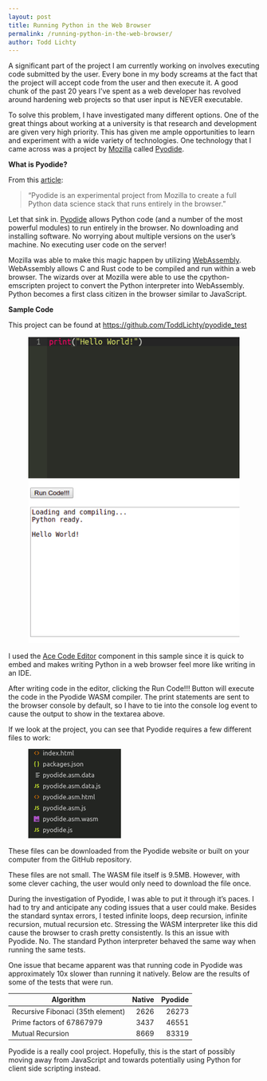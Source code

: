 ```yaml
---
layout: post
title: Running Python in the Web Browser
permalink: /running-python-in-the-web-browser/
author: Todd Lichty
---
```

<p>A significant part of the project I am currently working on involves executing code submitted by the user. Every bone in my body screams at the fact that the project will accept code from the user and then execute it. A good chunk of the past 20 years I’ve spent as a web developer has revolved around hardening web projects so that user input is NEVER executable.</p><p>To solve this problem, I have investigated many different options. One of the great things about working at a university is that research and development are given very high priority. This has given me ample opportunities to learn and experiment with a wide variety of technologies. One technology that I came across was a project by <a href="https://www.mozilla.org/en-CA/">Mozilla</a> called <a href="https://github.com/iodide-project/pyodide">Pyodide</a>. </p><p><strong>What is Pyodide?</strong></p><p>From this <a href="https://hacks.mozilla.org/2019/04/pyodide-bringing-the-scientific-python-stack-to-the-browser/">article</a>: </p><blockquote>“Pyodide is an experimental project from Mozilla to create a full Python data science stack that runs entirely in the browser.”</blockquote><p>Let that sink in. <a href="https://github.com/iodide-project/pyodide">Pyodide</a> allows Python code (and a number of the most powerful modules) to run entirely in the browser. No downloading and installing software. No worrying about multiple versions on the user’s machine. No executing user code on the server!</p><p>Mozilla was able to make this magic happen by utilizing <a href="https://webassembly.org/">WebAssembly</a>. WebAssembly allows C and Rust code to be compiled and run within a web browser. The wizards over at Mozilla were able to use the cpython-emscripten project to convert the Python interpreter into WebAssembly. Python becomes a first class citizen in the browser similar to JavaScript.</p><p><strong>Sample Code</strong></p><p>This project can be found at <a href="https://github.com/ToddLichty/pyodide_test">https://github.com/ToddLichty/pyodide_test</a></p><figure class="kg-card kg-image-card"><img src="/images/pyodide_sample.png" class="kg-image"></figure><p>I used the <a href="https://ace.c9.io/">Ace Code Editor</a> component in this sample since it is quick to embed and makes writing Python in a web browser feel more like writing in an IDE.</p><p>After writing code in the editor, clicking the Run Code!!! Button will execute the code in the Pyodide WASM compiler. The print statements are sent to the browser console by default, so I have to tie into the console log event to cause the output to show in the textarea above.</p><p>If we look at the project, you can see that Pyodide requires a few different files to work:</p><figure class="kg-card kg-image-card"><img src="/images/pyodide_project_files-1.png" class="kg-image"></figure><p>These files can be downloaded from the Pyodide website or built on your computer from the GitHub repository. </p><p>These files are not small. The WASM file itself is 9.5MB. However, with some clever caching, the user would only need to download the file once.</p><p>During the investigation of Pyodide, I was able to put it through it’s paces. I had to try and anticipate any coding issues that a user could make. Besides the standard syntax errors, I tested infinite loops, deep recursion, infinite recursion, mutual recursion etc. Stressing the WASM interpreter like this did cause the browser to crash pretty consistently. Is this an issue with Pyodide. No. The standard Python interpreter behaved the same way when running the same tests. </p><p>One issue that became apparent was that running code in Pyodide was approximately 10x slower than running it natively. Below are the results of some of the tests that were run.</p><!--kg-card-begin: markdown--><table>
<thead>
<tr>
<th>Algorithm</th>
<th style="text-align:right">Native</th>
<th style="text-align:right">Pyodide</th>
</tr>
</thead>
<tbody>
<tr>
<td>Recursive Fibonaci (35th element)</td>
<td style="text-align:right">2626</td>
<td style="text-align:right">26273</td>
</tr>
<tr>
<td>Prime factors of 67867979</td>
<td style="text-align:right">3437</td>
<td style="text-align:right">46551</td>
</tr>
<tr>
<td>Mutual Recursion</td>
<td style="text-align:right">8669</td>
<td style="text-align:right">83319</td>
</tr>
</tbody>
</table>
<!--kg-card-end: markdown--><p>Pyodide is a really cool project. Hopefully, this is the start of possibly moving away from JavaScript and towards potentially using Python for client side scripting instead.</p>